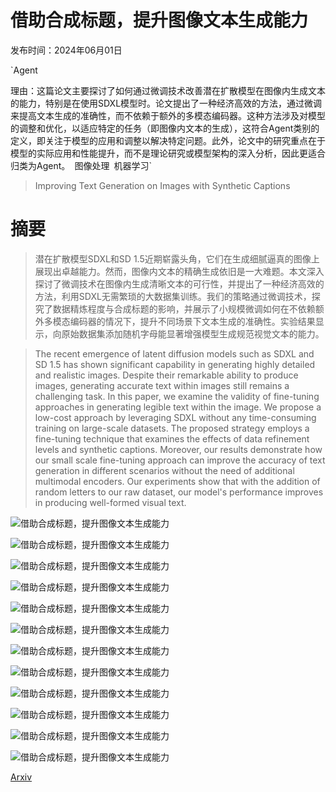 # 借助合成标题，提升图像文本生成能力

发布时间：2024年06月01日

`Agent

理由：这篇论文主要探讨了如何通过微调技术改善潜在扩散模型在图像内生成文本的能力，特别是在使用SDXL模型时。论文提出了一种经济高效的方法，通过微调来提高文本生成的准确性，而不依赖于额外的多模态编码器。这种方法涉及对模型的调整和优化，以适应特定的任务（即图像内文本的生成），这符合Agent类别的定义，即关注于模型的应用和调整以解决特定问题。此外，论文中的研究重点在于模型的实际应用和性能提升，而不是理论研究或模型架构的深入分析，因此更适合归类为Agent。` `图像处理` `机器学习`

> Improving Text Generation on Images with Synthetic Captions

# 摘要

> 潜在扩散模型SDXL和SD 1.5近期崭露头角，它们在生成细腻逼真的图像上展现出卓越能力。然而，图像内文本的精确生成依旧是一大难题。本文深入探讨了微调技术在图像内生成清晰文本的可行性，并提出了一种经济高效的方法，利用SDXL无需繁琐的大数据集训练。我们的策略通过微调技术，探究了数据精炼程度与合成标题的影响，并展示了小规模微调如何在不依赖额外多模态编码器的情况下，提升不同场景下文本生成的准确性。实验结果显示，向原始数据集添加随机字母能显著增强模型生成规范视觉文本的能力。

> The recent emergence of latent diffusion models such as SDXL and SD 1.5 has shown significant capability in generating highly detailed and realistic images. Despite their remarkable ability to produce images, generating accurate text within images still remains a challenging task. In this paper, we examine the validity of fine-tuning approaches in generating legible text within the image. We propose a low-cost approach by leveraging SDXL without any time-consuming training on large-scale datasets. The proposed strategy employs a fine-tuning technique that examines the effects of data refinement levels and synthetic captions. Moreover, our results demonstrate how our small scale fine-tuning approach can improve the accuracy of text generation in different scenarios without the need of additional multimodal encoders. Our experiments show that with the addition of random letters to our raw dataset, our model's performance improves in producing well-formed visual text.

![借助合成标题，提升图像文本生成能力](../../../paper_images/2406.00505/Fig1.png)

![借助合成标题，提升图像文本生成能力](../../../paper_images/2406.00505/CogVLM_Aqua_3x.png)

![借助合成标题，提升图像文本生成能力](../../../paper_images/2406.00505/heatmap_updated.png)

![借助合成标题，提升图像文本生成能力](../../../paper_images/2406.00505/Dataset_composition_2x.png)

![借助合成标题，提升图像文本生成能力](../../../paper_images/2406.00505/mode_collapse_low_0.25x.png)

![借助合成标题，提升图像文本生成能力](../../../paper_images/2406.00505/winning_and_losing_rates_against_models.png)

![借助合成标题，提升图像文本生成能力](../../../paper_images/2406.00505/semantic_leakage.png)

![借助合成标题，提升图像文本生成能力](../../../paper_images/2406.00505/Human_Evaluation_Prove.png)

![借助合成标题，提升图像文本生成能力](../../../paper_images/2406.00505/Relative_Winning_Percentage_in_Head-to-Head_Matchups.png)

![借助合成标题，提升图像文本生成能力](../../../paper_images/2406.00505/Overall_Winning_Percentage.png)

![借助合成标题，提升图像文本生成能力](../../../paper_images/2406.00505/zeroshot.png)

![借助合成标题，提升图像文本生成能力](../../../paper_images/2406.00505/TIFA_1x.png)

[Arxiv](https://arxiv.org/abs/2406.00505)